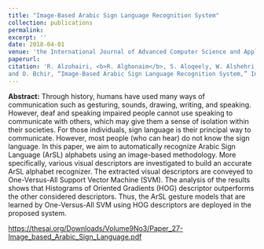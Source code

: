 ```yaml
---
title: "Image-Based Arabic Sign Language Recognition System"
collection: publications
permalink: 
excerpt: ''
date: 2018-04-01
venue: 'the International Journal of Advanced Computer Science and Applications'
paperurl: 
citation: 'R. Alzohairi, <b>R. Alghonaim</b>, S. Aloqeely, W. Alshehri, M. Alzaidan,
and O. Bchir, “Image-Based Arabic Sign Language Recognition System,” International Journal of Advanced Computer Science and Applications, vol. 9, no. 3, Apr. 2018'
---
```

<b>Abstract:</b>
Through history, humans have used many ways of communication such as gesturing, sounds, drawing, writing, and speaking. However, deaf and speaking impaired people cannot use speaking to communicate with others, which may give them a sense of isolation within their societies. For those individuals, sign language is their principal way to communicate. However, most people (who can hear) do not know the sign language. In this paper, we aim to automatically recognize Arabic Sign Language (ArSL) alphabets using an image-based methodology. More specifically, various visual descriptors are investigated to build an accurate ArSL alphabet recognizer. The extracted visual descriptors are conveyed to One-Versus-All Support Vector Machine (SVM). The analysis of the results shows that Histograms of Oriented Gradients (HOG) descriptor outperforms the other considered descriptors. Thus, the ArSL gesture models that are learned by One-Versus-All SVM using HOG descriptors are deployed in the proposed system.

https://thesai.org/Downloads/Volume9No3/Paper_27-Image_based_Arabic_Sign_Language.pdf